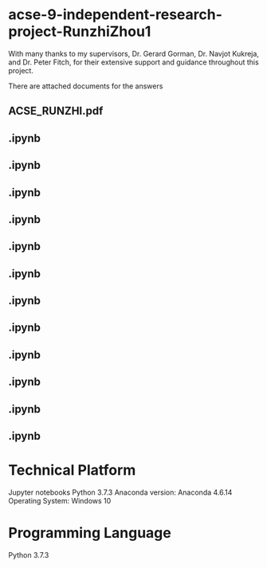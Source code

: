 # acse-9-independent-research-project-RunzhiZhou1

With many thanks to my supervisors, Dr. Gerard Gorman, Dr. Navjot Kukreja, and Dr. Peter Fitch,
for their extensive support and guidance throughout this project.

There are  attached documents for the answers

## ACSE_RUNZHI.pdf

## .ipynb 

## .ipynb 

## .ipynb 

## .ipynb

## .ipynb

## .ipynb

## .ipynb

## .ipynb 

## .ipynb 

## .ipynb 

## .ipynb 

## .ipynb 



# Technical Platform
Jupyter notebooks Python 3.7.3
Anaconda version: Anaconda 4.6.14
Operating System: Windows 10
# Programming Language
Python 3.7.3
